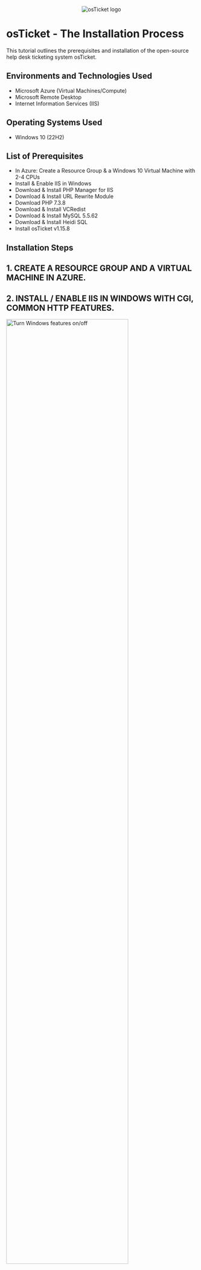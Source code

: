 <p align="center">
<img src="https://i.imgur.com/Clzj7Xs.png" alt="osTicket logo"/>
</p>

<h1>osTicket - The Installation Process</h1>
This tutorial outlines the prerequisites and installation of the open-source help desk ticketing system osTicket.<br />


<h2>Environments and Technologies Used</h2>

- Microsoft Azure (Virtual Machines/Compute)
- Microsoft Remote Desktop
- Internet Information Services (IIS)

<h2>Operating Systems Used </h2>

- Windows 10</b> (22H2)

<h2>List of Prerequisites</h2>

- In Azure: Create a Resource Group & a Windows 10 Virtual Machine with 2-4 CPUs 
- Install & Enable IIS in Windows 
- Download & Install PHP Manager for IIS
- Download & Install URL Rewrite Module
- Download PHP 7.3.8
- Download & Install VCRedist
- Download & Install MySQL 5.5.62
- Download & Install Heidi SQL
- Install osTicket v1.15.8


<h2>Installation Steps</h2>
<p><h2> 1. CREATE A RESOURCE GROUP AND A VIRTUAL MACHINE IN AZURE. </h2></p>

<p><h2> 2. INSTALL / ENABLE IIS IN WINDOWS WITH CGI, COMMON HTTP FEATURES.</h2></p>
<p>
<img src="https://i.imgur.com/ejN3TMV.png" height="80%" width="80%" alt="Turn Windows features on/off"/>
</p>
<p>
After you created a Resource group and a Windows 10 VM with 2-4 CPUs in Azure, connect to Microsoft Remote Desktop (Mac users) with your Windows 10 VM Public IP & credentials you created during its set up in Azure. In Windows, go to Control Panel > Programs > Programs & Features, and Turn Windows features on and off. 
</p>
<br />

<p>
<img src="https://i.imgur.com/KWxqFFv.png" height="80%" width="80%" alt="Enable IIS"/>
</p>
<img src="https://i.imgur.com/qYh2xQJ.png" height="80%" width="80%" alt="Enable IIS"/>
<p>
Before installing osTicket, you need IIS because osTicket is a web-based application. IIS (Internet Information Services) is the needed software that allows your computer to serve and display web pages on the internet.
<p>
Check mark Internet Information Services to enable it. Then, click on Web Management Tools > Application Development Features. Check CGI and Common Features to enable them as well.  
</p>
<br />


<p>
<p><h2>3. INSTALL PHP MANAGER FOR IIS.</h2></p>
<p>
<img src="https://i.imgur.com/8xoF95v.png" height="80%" width="80%" alt="Install PHP Manager for IIS"/>
</p>
<p>
Download and install PHP Manager for IIS. PHP Manager for IIS is a tool that helps Internet Information Services (IIS) work smoothly with PHP. It ensures that IIS can understand and process PHP code, making it compatible with osTicket since it's built using PHP.
</p>
<br />



<p>
<p><h2>4.INSTALL REWRITE MODULE.</h2>
</p>
<p>
<img src="https://i.imgur.com/ETZ51Zc.png" height="80%" width="80%" alt="Install URL Rewrite Module"/>  
</p>
<p>
Download and install URL Rewrite Module.
</p>
<br />


<p>
<p><h2>5. CREATE A PHP FOLDER IN C:\.</h2>
</p>
<p>
<img src="https://i.imgur.com/0VuTyZL.png" height="80%" width="80%" alt="PHP Folder on C:\"/>
</p>
<p>
On your Windows local disk C:\, create a folder and name it "PHP". 
</p>
<br />

<p>
<img width="235" alt="image" src="https://github.com/stephanietamgho/osticket-installprocess/assets/151881271/7e62aa36-1044-4776-b636-3fe5cb15a03a">
</p>
<p>
Then, download PHP 7.3.8, and unzip its contents, by clicking "Extract all", into C:\PHP folder you've just created.  
</p>
<br />



<p>
<p><h2>6. INSTALL VCREDIST.</h2>
</p>  
<p>
<img src="https://i.imgur.com/fO1yYbA.png" height="80%" width="80%" alt="Visual C++ instal"/>
</p>
<p>
Download and install VCRedist. osTicket is built using certain components or libraries created with Visual C++. VCRedist ensures that your computer has all the right tools so that osTicket can run smoothly without missing anything.
</p>
<br />



<p>
<p><h2>7. INSTALL MySQL.</h2>
</p>
<p>
<img src="https://i.imgur.com/OH31d1N.png" height="80%" width="80%" alt="MySQL instal"/>
</p>
<p>
Download and install MySQL. osTicket needs a place to store and organize information. MySQL is the filing cabinet and management system that helps osTicket keep things in order. Installing MySQL before osTicket ensures that there's an organized place for osTicket to store and retrieve the information it needs to handle support tickets effectively.
 <p>
Choose Typical Setup and upon installation, choose Standard Configuration.
 </p> 
</p>
<br />


<p>
<img src="https://i.imgur.com/VOENr29.png" height="80%" width="80%" alt="MySQL credentials"/>
</p>
<p>
The standard configuration sets you up with a "root" username. You may add your own password.
</p>
<br />



<p>
<p><h2>8. OPEN IIS AND REGISTER PHP WITHIN IIS.</h2>
</p>
<p>
<img src="https://i.imgur.com/0gMTZY6.png" height="80%" width="80%" alt="Open IIS as Admin"/>
</p>
<p>
Open IIS as an Admin. In the Windows search bar, write "IIS". You'll find IIS.
</p>
<br />


<p>
<img src="https://i.imgur.com/8qMjwAQ.png" height="80%" width="80%" alt="Register PHP within IIS"/>
</p>
<p>
In IIS, click on PHP Manager > Register new PHP version.
</p>
<br />


<p>
<img src="https://i.imgur.com/pg1zuf0.png" height="80%" width="80%" alt="Pull CGI PHP folder"/>
</p>
<p>
You will be prompted to add a CGI with .exe extension. Select C:\PHP and you CGI file will appear. Click on it so IIS can register it.
</p>
<br />


<p>
<img src="https://i.imgur.com/DuhEkVT.png" height="80%" width="80%" alt="Reload IIS"/>
</p>
<p>
It's time to reload IIS with the new additions you've just made. Back to IIS' main page, click "Restart".
</p>
<br />


<p>
<p><h2>9. INSTALL osTICKET.</h2>
</p>

<p>
<img src="https://i.imgur.com/JFUlEzg.png" height="80%" width="80%" alt="Install OsTicket"/>
</p>
<p>
You are now ready to install osTicket! 😀 Download and install it. Then move its "Upload" folder to your local disk C:\inetpub\wwwroot.
  Within C:\inetpub|wwwroot, rename "Uplaod" to "osTicket" (NO SPACE).
</p>
<br />


<p>
<img src="https://i.imgur.com/DuhEkVT.png" height="80%" width="80%" alt="Reload IIS"/>
</p>
<p>
It's time to reload IIS with the new additions you've just made. Back to IIS' main page, click "Restart".
</p>
<br />

<p>
<img src="https://i.imgur.com/KcYJpeB.png" height="80%" width="80%" alt="Launch osTicket"/>
</p>
<p>
It's time to launch osTicket! On IIS, to your left (see arrow), click on sites > Default > osTicket. Then, to your the right, locate and click "Browse *:80"
</p>
<br />


<p>
<img src="https://i.imgur.com/m6vwDWe.png" height="80%" width="80%" alt="osTicket missing extensions"/>
</p>
<p>
Here you are, in osTicket !!! Note that some extensions are not enabled. So we'll go back to IIS and enable them.
</p>
<br />


<p>
<img src="https://i.imgur.com/w0irABP.png.png" height="80%" width="80%" alt="Enabling .php extensions"/>
</p>
<p>
Back to IIS. Go to sites > Default > osTicket. Then, double-click on PHP Manager. You will see a list of both enabled and disabled .php extensions.
</p>
<p>Enable: php_imap.dll; php_intl.dll; php_opcache.dll. See the "enable" in the example section below.
</p>
<br />


<p>
<img src="https://i.imgur.com/C10F5ch.png" height="80%" width="80%" alt="Enabling .php extensions"/>
</p>
<p>
Once you've enabled the missing extensions, refesh osTicket in your browser. Observe the changes.
</p>
<br />


<p>
<p><h2>10. RENAME "OST-SAMPLE CONFIG" FILE AND ASSIGN NEW PERMISSIONS TO "OST-CONFIG" FILE.</h2>
</p>
<p>
<img src="https://i.imgur.com/UFYe11S.png" height="80%" width="80%" alt="Rename ost-sampleconfig to ost-config"/>
</p>
<p>
Now, it's time to rename your ost-sampleconfig.php file. In your local disk C:\inetpub\wwwroot\osTicket\includ\ost-sampleconfig.php, right-click on the file and rename it "ost-config".
</p>
<br />



<p>
<img src="https://i.imgur.com/Wthw0ZH.png" height="80%" width="80%" alt="Assign Permissions of ost-config.php"/>
</p>
<p>
At this stage, we can assign new permissions to our ost-config.php file we've just renamed. Right-click on the file > Properties > Security > Advanced. Then, "disable inheritance" > Remove All Permissions.
</p>
<br />


<p>
<img src="https://i.imgur.com/ZF0WQAB.png" height="80%" width="80%" alt="Assign Permissioms of ost-config.php"/>
</p>
<p>
Once you removed all inheritances, click on "Add" > Select a principal. Write "Everyone", then click on "Check Names". 
</p>
<br />


<p>
<img src="https://i.imgur.com/vRIITNZ.png" height="80%" width="80%" alt="Give full control to Everyone"/>
</p>
<p>
Give full control to the group "Everyone". Now, everyone has access to the file.
</p>
<br />


<p>
<p><h2>11. CONTINUE SETTING UP osTICKET IN THE BROWSER.</h2>
</p>
<p>
<img src="https://i.imgur.com/ipN6Zhr.png" height="80%" width="80%" alt="Setting up osTicket in the browser"/>
</p>
<p>
Back to the osTicket page on your browser, click "Continue". You may now fill most information. The default email address is the one that receives emails from customers. DO NOT PRESS INSTALL, yet. We need more SQL information before proceeding.
</p>
<br />


<p>
<p><h2>12. INSTALL HeidiSQL.</h2>
</p>
<p>
<img src="https://i.imgur.com/2rpcY9P.png" height="80%" width="80%" alt="Download and Install Heidi SQL"/>
</p>
<p>
Download and install Heidi SQL. It provides a visual interface for managing and manipulating data in the database.
</p>
<br />


<p>
<p><h2>13. CREATE A NEW SESSION AND DATABASE IN HeidiSQL.</h2>
</p>
<p>
<img src="https://i.imgur.com/HDEsVxB.png" height="80%" width="80%" alt="Create a new session Heidi"/>
</p>
<p>
Open Heidi SQL and click "New" (bottom left corner) to create a new seesion. Enter your password used for MySQL and connect to the session. 
</p>
<br />


<p>
<img src="https://i.imgur.com/UN2He83.png" height="80%" width="80%" alt="Create a database in Heidi"/>
</p>
<p>
Create a database called "osTicket". For this, right-click on the screen > create new > database. Name it "osTicket".
</p>
<br />



<p>
<p><h2>14. FINISH SETTIN UP osTICKET IN THE BROWSER.</h2>
</p>
<p>
<img src="https://i.imgur.com/HrDrfYT.png" height="80%" width="80%" alt="Continuing osTicket set up"/>
</p>
<p>
Back to osTicket in your browser, you may not fill all the remaining SQL section. Then, click "Install Now!"
</p>
<br />

<p>
<p><h2>STEP 15. CONGRATULATIONS!</h2>
</p>
<p>
<img src="https://i.imgur.com/tvABRAz.png" height="80%" width="80%" alt="Congrats, you're in!"/>
</p>
<p>
CONGRATULATIONS, YOU MADE IT! 🥳
</p>
<p>You can also clean up now by:  1. Deleting the following file: C:\inetpub\wwwroot\osTicket\setup </p>
<p>2. Setting new permissions to "Read Only" to your "ost-config.php": C:\inetpub|wwwwroot|osTicket\include\ost-config.php</p>
<br />


<p>
<img src="https://i.imgur.com/21dOAQT.png" height="80%" width="80%" alt="osTicket help desk page"/>
</p>
<p>
You may browse to your help desk login page: http://localhost/osTicket/scp/login.php
</p>
<br />


<P><H2>VOILÀ! 🤓 </H2></P>
